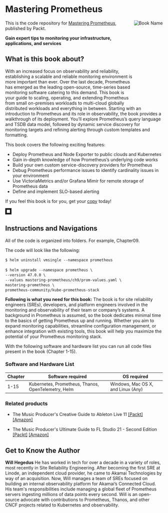 # Mastering Prometheus

<a href="https://www.packtpub.com/product/mastering-prometheus/9781805125662"><img src="https://m.media-amazon.com/images/I/71ViQFC0tML._SY425_.jpg" alt="Book Name" height="256px" align="right"></a>

This is the code repository for [Mastering Prometheus](https://www.packtpub.com/product/mastering-prometheus/9781805125662s), published by Packt.

**Gain expert tips to monitoring your infrastructure, applications, and services**

## What is this book about?
With an increased focus on observability and reliability, establishing a scalable and reliable monitoring environment is more important than ever. Over the last decade, Prometheus has emerged as the leading open-source, time-series based monitoring software catering to this demand. This book is your guide to scaling, operating, and extending Prometheus from small on-premises workloads to multi-cloud globally distributed workloads and everything in between.
Starting with an introduction to Prometheus and its role in observability, the book provides a walkthrough of its deployment. You’ll explore Prometheus’s query language and TSDB data model, followed by dynamic service discovery for monitoring targets and refining alerting through custom templates and formatting.

This book covers the following exciting features: 
* Deploy Prometheus and Node Exporter to public clouds and Kubernetes
* Gain in-depth knowledge of how Prometheus’s underlying code works
* Build your own custom service-discovery providers for Prometheus
* Debug Prometheus performance issues to identify cardinality issues in your environment
* Use VictoriaMetrics and/or Grafana Mimir for remote storage of Prometheus data
* Define and implement SLO-based alerting

If you feel this book is for you, get your [copy](https://www.amazon.com/Mastering-Prometheus-monitoring-infrastructure-applications-ebook/dp/B0CW19LP68) today!

<a href="https://www.packtpub.com/?utm_source=github&utm_medium=banner&utm_campaign=GitHubBanner"><img src="https://raw.githubusercontent.com/PacktPublishing/GitHub/master/GitHub.png" alt="https://www.packtpub.com/" border="5" /></a>

## Instructions and Navigations
All of the code is organized into folders. For example, Chapter09.

The code will look like the following:
```
$ helm uninstall vmsingle --namespace prometheus

$ helm upgrade --namespace prometheus \
--version 47.0.0 \
--values mastering-prometheus/ch9/prom-values.yaml \
mastering-prometheus \
prometheus-community/kube-prometheus-stack

```

**Following is what you need for this book:**
The book is for site reliability engineers (SREs), developers, and platform engineers involved in the monitoring and observability of their team or company’s systems. A background in Prometheus is assumed, so the book dedicates minimal time to the basics of getting Prometheus up and running. Whether you aim to expand monitoring capabilities, streamline configuration management, or enhance integration with existing tools, this book will help you maximize the potential of your Prometheus monitoring stack.

With the following software and hardware list you can run all code files present in the book (Chapter 1-15).

### Software and Hardware List

| Chapter  | Software required                                                       | OS required                       |
| -------- | ------------------------------------------------------------------------| ----------------------------------|
| 1-15     | Kubernetes, Prometheus, Thanos, OpenTelemetry, Helm                     | Windows, Mac OS X, and Linux (Any)|


### Related products <Other books you may enjoy>
* The Music Producer's Creative Guide to Ableton Live 11 [[Packt]](https://www.packtpub.com/product/the-music-producers-creative-guide-to-ableton-live-11/9781801817639) [[Amazon]](https://www.amazon.com/Music-Producers-Guide-Ableton-Live/dp/1801817634)

* The Music Producer's Ultimate Guide to FL Studio 21 - Second Edition [[Packt]](https://www.packtpub.com/product/the-music-producers-ultimate-guide-to-fl-studio-21-second-edition/9781837631650) [[Amazon]](https://www.amazon.com/Music-Producers-Ultimate-Guide-Studio-ebook/dp/B0C3MGC72H)

## Get to Know the Author
**Will Hegedus**
He has worked in tech for over a decade in a variety of roles, most recently in Site Reliability Engineering. After becoming the first SRE at Linode, an independent cloud provider, he came to Akamai Technologies by way of an acquisition.
Now, Will manages a team of SREs focused on building an internal observability platform for Akamai&rsquo;s Connected Cloud. His team's responsibilities include managing a global fleet of Prometheus servers ingesting millions of data points every second.
Will is an open-source advocate with contributions to Prometheus, Thanos, and other CNCF projects related to Kubernetes and observability.
